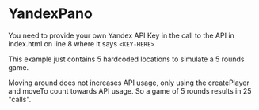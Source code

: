 # YandexPano

You need to provide your own Yandex API Key in the call to the API in index.html on line 8 where it says `<KEY-HERE>`

This example just contains 5 hardcoded locations to simulate a 5 rounds game.

Moving around does not increases API usage, only using the createPlayer and moveTo count towards API usage. So a game of 5 rounds results in 25 "calls".

